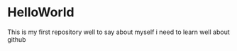 # HelloWorld
This is my first repository
well to say about myself i need to learn well about github
